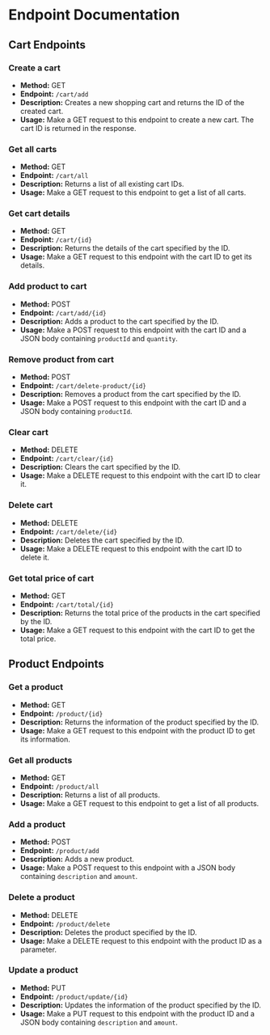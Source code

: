 # Endpoint Documentation

## Cart Endpoints

### Create a cart
- **Method:** GET
- **Endpoint:** `/cart/add`
- **Description:** Creates a new shopping cart and returns the ID of the created cart.
- **Usage:** Make a GET request to this endpoint to create a new cart. The cart ID is returned in the response.

### Get all carts
- **Method:** GET
- **Endpoint:** `/cart/all`
- **Description:** Returns a list of all existing cart IDs.
- **Usage:** Make a GET request to this endpoint to get a list of all carts.

### Get cart details
- **Method:** GET
- **Endpoint:** `/cart/{id}`
- **Description:** Returns the details of the cart specified by the ID.
- **Usage:** Make a GET request to this endpoint with the cart ID to get its details.

### Add product to cart
- **Method:** POST
- **Endpoint:** `/cart/add/{id}`
- **Description:** Adds a product to the cart specified by the ID.
- **Usage:** Make a POST request to this endpoint with the cart ID and a JSON body containing `productId` and `quantity`.

### Remove product from cart
- **Method:** POST
- **Endpoint:** `/cart/delete-product/{id}`
- **Description:** Removes a product from the cart specified by the ID.
- **Usage:** Make a POST request to this endpoint with the cart ID and a JSON body containing `productId`.

### Clear cart
- **Method:** DELETE
- **Endpoint:** `/cart/clear/{id}`
- **Description:** Clears the cart specified by the ID.
- **Usage:** Make a DELETE request to this endpoint with the cart ID to clear it.

### Delete cart
- **Method:** DELETE
- **Endpoint:** `/cart/delete/{id}`
- **Description:** Deletes the cart specified by the ID.
- **Usage:** Make a DELETE request to this endpoint with the cart ID to delete it.

### Get total price of cart
- **Method:** GET
- **Endpoint:** `/cart/total/{id}`
- **Description:** Returns the total price of the products in the cart specified by the ID.
- **Usage:** Make a GET request to this endpoint with the cart ID to get the total price.

## Product Endpoints

### Get a product
- **Method:** GET
- **Endpoint:** `/product/{id}`
- **Description:** Returns the information of the product specified by the ID.
- **Usage:** Make a GET request to this endpoint with the product ID to get its information.

### Get all products
- **Method:** GET
- **Endpoint:** `/product/all`
- **Description:** Returns a list of all products.
- **Usage:** Make a GET request to this endpoint to get a list of all products.

### Add a product
- **Method:** POST
- **Endpoint:** `/product/add`
- **Description:** Adds a new product.
- **Usage:** Make a POST request to this endpoint with a JSON body containing `description` and `amount`.

### Delete a product
- **Method:** DELETE
- **Endpoint:** `/product/delete`
- **Description:** Deletes the product specified by the ID.
- **Usage:** Make a DELETE request to this endpoint with the product ID as a parameter.

### Update a product
- **Method:** PUT
- **Endpoint:** `/product/update/{id}`
- **Description:** Updates the information of the product specified by the ID.
- **Usage:** Make a PUT request to this endpoint with the product ID and a JSON body containing `description` and `amount`.